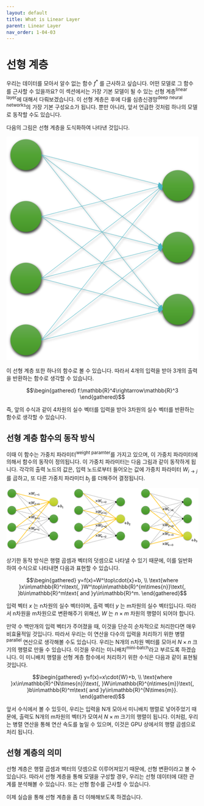```yaml
---
layout: default
title: What is Linear Layer
parent: Linear Layer
nav_order: 1-04-03
---
```


# 선형 계층

우리는 데이터를 모아서 알수 없는 함수 $f^*$ 를 근사하고 싶습니다.
어떤 모델로 그 함수를 근사할 수 있을까요?
이 섹션에서는 가장 기본 모델이 될 수 있는 선형 계층<sup>linear layer</sup>에 대해서 다뤄보겠습니다.
이 선형 계층은 후에 다룰 심층신경망<sup>deep neural networks</sup>의 가장 기본 구성요소가 됩니다.
뿐만 아니라, 앞서 언급한 것처럼 하나의 모델로 동작할 수도 있습니다.

다음의 그림은 선형 계층을 도식화하여 나타낸 것입니다.

![](../../assets/images/1-04/03-linear.png)

이 선형 계층 또한 하나의 함수로 볼 수 있습니다.
따라서 4개의 입력을 받아 3개의 출력을 반환하는 함수로 생각할 수 있습니다.

$$\begin{gathered}
f:\mathbb{R}^4\rightarrow\mathbb{R}^3
\end{gathered}$$

즉, 앞의 수식과 같이 4차원의 실수 벡터를 입력을 받아 3차원의 실수 벡터를 반환하는 함수로 생각할 수 있습니다.

## 선형 계층 함수의 동작 방식

이때 이 함수는 가중치 파라미터<sup>weight paramter</sup>를 가지고 있으며, 이 가중치 파라미터에 의해서 함수의 동작이 정의됩니다.
이 가중치 파라미터는 다음 그림과 같이 동작하게 됩니다.
각각의 출력 노드의 값은, 입력 노드로부터 들어오는 값에 가중치 파라미터 $W_{i\rightarrow{j}}$ 를 곱하고, 또 다른 가중치 파라미터 $b_j$ 를 더해주어 결정됩니다.

![](../../assets/images/1-04/03-how_it_works.png)

상기한 동작 방식은 행렬 곱셈과 벡터의 덧셈으로 나타낼 수 있기 때문에, 이를 일반화 하여 수식으로 나타내면 다음과 표현할 수 있습니다.

$$\begin{gathered}
y=f(x)=W^\top\cdot{x}+b, \\
\text{where }x\in\mathbb{R}^n\text{, }W^\top\in\mathbb{R}^{m\times{n}}\text{, }b\in\mathbb{R}^m\text{ and }y\in\mathbb{R}^m.
\end{gathered}$$

입력 벡터 $x$ 는 n차원의 실수 벡터이며, 출력 벡터 $y$ 는 m차원의 실수 벡터입니다.
따라서 n차원을 m차원으로 변환해주기 위해선, $W$ 는 $n\times{m}$ 차원의 행렬이 되어야 합니다.

만약 수 백만개의 입력 벡터가 주어졌을 때, 이것을 단순히 순차적으로 처리한다면 매우 비효율적일 것입니다.
따라서 우리는 이 연산을 다수의 입력을 처리하기 위한 병렬<sup>parallel</sup> 연산으로 생각해볼 수도 있습니다.
우리는 N개의 n차원 벡터를 모아서 $N\times{n}$ 크기의 행렬로 만들 수 있습니다.
이것을 우리는 미니배치<sup>mini-batch</sup>라고 부르도록 하겠습니다.
이 미니배치 행렬을 선형 계층 함수에서 처리하기 위한 수식은 다음과 같이 표현될 것입니다.

$$\begin{gathered}
y=f(x)=x\cdot{W}+b, \\
\text{where }x\in\mathbb{R}^{N\times{n}}\text{, }W\in\mathbb{R}^{n\times{m}}\text{, }b\in\mathbb{R}^m\text{ and }y\in\mathbb{R}^{N\times{m}}.
\end{gathered}$$

앞서 수식에서 볼 수 있듯이, 우리는 입력을 N개 모아서 미니배치 행렬로 넣어주었기 때문에, 출력도 N개의 m차원의 벡터가 모여서 $N\times{m}$ 크기의 행렬이 됩니다.
이처럼, 우리는 병렬 연산을 통해 연산 속도를 높일 수 있으며, 이것은 GPU 상에서의 행렬 곱셈으로 처리 됩니다.

## 선형 계층의 의미

선형 계층은 행렬 곱셈과 벡터의 덧셈으로 이루어져있기 때문에, 선형 변환이라고 볼 수 있습니다.
따라서 선형 계층을 통해 모델을 구성할 경우, 우리는 선형 데이터에 대한 관계를 분석해볼 수 있습니다.
또는 선형 함수를 근사할 수 있습니다.

이제 실습을 통해 선형 계층을 좀 더 이해해보도록 하겠습니다.
